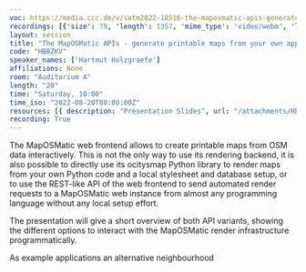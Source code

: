 ```yaml
---
voc: https://media.ccc.de/v/sotm2022-18516-the-maposmatic-apis-generate-printable-maps-from-your-own-application
recordings: [{'size': 79, 'length': 1357, 'mime_type': 'video/webm', 'language': 'eng', 'filename': 'sotm2022-18516-eng-The_MapOSMatic_APIs_-_generate_printable_maps_from_your_own_application_webm-hd.webm', 'state': 'new', 'folder': 'webm-hd', 'high_quality': True, 'width': 1920, 'height': 1080, 'updated_at': '2022-09-25T16:32:05.591+02:00', 'recording_url': 'https://cdn.media.ccc.de/events/sotm/2022/webm-hd/sotm2022-18516-eng-The_MapOSMatic_APIs_-_generate_printable_maps_from_your_own_application_webm-hd.webm', 'url': 'https://api.media.ccc.de/public/recordings/62007', 'event_url': 'https://api.media.ccc.de/public/events/24370f9a-2ac4-5467-8fa9-dfe56e7af049', 'conference_url': 'https://api.media.ccc.de/public/conferences/sotm2022'}, {'size': 39, 'length': 1357, 'mime_type': 'video/webm', 'language': 'eng', 'filename': 'sotm2022-18516-eng-The_MapOSMatic_APIs_-_generate_printable_maps_from_your_own_application_webm-sd.webm', 'state': 'new', 'folder': 'webm-sd', 'high_quality': False, 'width': 720, 'height': 576, 'updated_at': '2022-09-25T16:16:04.850+02:00', 'recording_url': 'https://cdn.media.ccc.de/events/sotm/2022/webm-sd/sotm2022-18516-eng-The_MapOSMatic_APIs_-_generate_printable_maps_from_your_own_application_webm-sd.webm', 'url': 'https://api.media.ccc.de/public/recordings/62003', 'event_url': 'https://api.media.ccc.de/public/events/24370f9a-2ac4-5467-8fa9-dfe56e7af049', 'conference_url': 'https://api.media.ccc.de/public/conferences/sotm2022'}, {'size': 27, 'length': 1357, 'mime_type': 'video/mp4', 'language': 'eng', 'filename': 'sotm2022-18516-eng-The_MapOSMatic_APIs_-_generate_printable_maps_from_your_own_application_sd.mp4', 'state': 'new', 'folder': 'h264-sd', 'high_quality': False, 'width': 720, 'height': 576, 'updated_at': '2022-09-25T16:03:03.513+02:00', 'recording_url': 'https://cdn.media.ccc.de/events/sotm/2022/h264-sd/sotm2022-18516-eng-The_MapOSMatic_APIs_-_generate_printable_maps_from_your_own_application_sd.mp4', 'url': 'https://api.media.ccc.de/public/recordings/61998', 'event_url': 'https://api.media.ccc.de/public/events/24370f9a-2ac4-5467-8fa9-dfe56e7af049', 'conference_url': 'https://api.media.ccc.de/public/conferences/sotm2022'}, {'size': 20, 'length': 1357, 'mime_type': 'audio/mpeg', 'language': 'eng', 'filename': 'sotm2022-18516-eng-The_MapOSMatic_APIs_-_generate_printable_maps_from_your_own_application_mp3.mp3', 'state': 'new', 'folder': 'mp3', 'high_quality': False, 'width': 0, 'height': 0, 'updated_at': '2022-09-25T16:02:03.060+02:00', 'recording_url': 'https://cdn.media.ccc.de/events/sotm/2022/mp3/sotm2022-18516-eng-The_MapOSMatic_APIs_-_generate_printable_maps_from_your_own_application_mp3.mp3', 'url': 'https://api.media.ccc.de/public/recordings/61997', 'event_url': 'https://api.media.ccc.de/public/events/24370f9a-2ac4-5467-8fa9-dfe56e7af049', 'conference_url': 'https://api.media.ccc.de/public/conferences/sotm2022'}, {'size': 47, 'length': 1357, 'mime_type': 'video/mp4', 'language': 'eng', 'filename': 'sotm2022-18516-eng-The_MapOSMatic_APIs_-_generate_printable_maps_from_your_own_application_hd.mp4', 'state': 'new', 'folder': 'h264-hd', 'high_quality': True, 'width': 1920, 'height': 1080, 'updated_at': '2022-09-25T15:58:16.380+02:00', 'recording_url': 'https://cdn.media.ccc.de/events/sotm/2022/h264-hd/sotm2022-18516-eng-The_MapOSMatic_APIs_-_generate_printable_maps_from_your_own_application_hd.mp4', 'url': 'https://api.media.ccc.de/public/recordings/61993', 'event_url': 'https://api.media.ccc.de/public/events/24370f9a-2ac4-5467-8fa9-dfe56e7af049', 'conference_url': 'https://api.media.ccc.de/public/conferences/sotm2022'}]
layout: session
title: "The MapOSMatic APIs - generate printable maps from your own application"
code: "HBBZKV"
speaker_names: ['Hartmut Holzgraefe']
affiliations: None
room: "Auditorium A"
length: "20"
time: "Saturday, 10:00"
time_iso: "2022-08-20T08:00:00Z"
resources: [{ description: "Presentation Slides", url: "/attachments/HBBZKV_2022-SOTM-Print-Maps-API.plain_Uya0cD4.pdf" },{ description: "Presentation Handout", url: "/attachments/HBBZKV_2022-SOTM-Print-Maps-API.handout_Lqn71dq.pdf" }]
recording: True
---
```


The MapOSMatic web frontend allows to create printable maps from OSM
data interactively. This is not the only way to use its rendering
backend, it is also possible to directly use its ocitysmap Python
library to render maps from your own Python code and a local
stylesheet and database setup, or to use the REST-like API of the web
frontend to send automated render requests to a MapOSMatic web
instance from almost any programming language without any local setup
effort.

The presentation will give a short overview of both API variants,
showing the different options to interact with the MapOSMatic render
infrastructure programmatically.

As example applications an alternative neighbourhood

